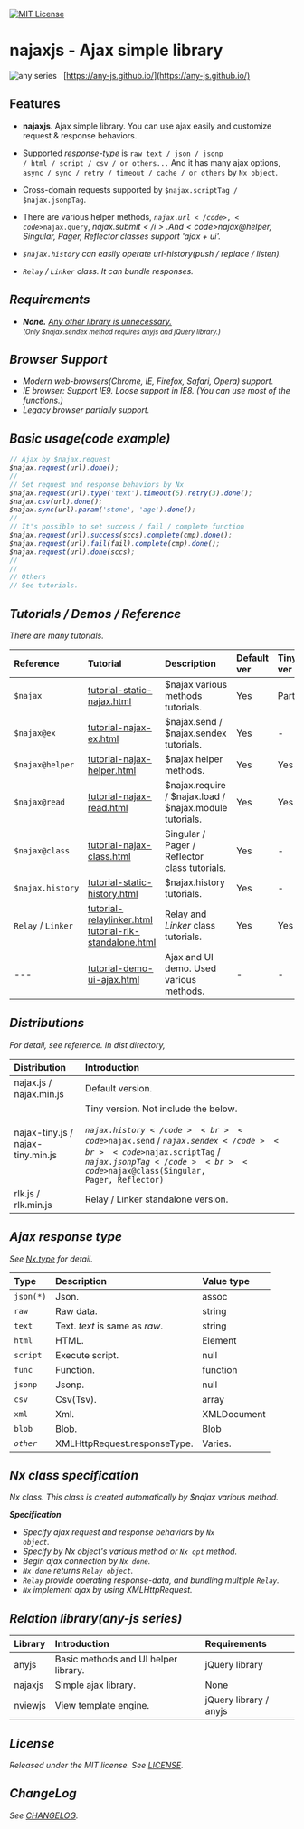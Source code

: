 [![MIT License](https://img.shields.io/badge/license-MIT-blue.svg?style=flat)](LICENSE)

najaxjs - Ajax simple library
======

![any series](https://any-js.github.io/assets/any_big.png) &nbsp; [https://any-js.github.io/](https://any-js.github.io/)


Features
------------

- <b>najaxjs</b>. Ajax simple library. You can use ajax easily and customize request & response behaviors.

- Supported _response-type_ is <code>raw text / json / jsonp / html / script / csv / or others...</code>
  And it has many ajax options, <code>async / sync / retry / timeout / cache / or others</code> by <code>Nx object</code>.

- Cross-domain requests supported by <code>$najax.scriptTag / $najax.jsonpTag</code>.

- There are various helper methods, <code>$najax.url</code>, <code>$najax.query</code>, <i>$najax.submit</i>.
  And <code>$najax@helper, Singular, Pager, Reflector classes</code> support 'ajax + ui'.

- <code>$najax.history</code> can easily operate url-history(push / replace / listen).

- <code>Relay</code> / <code>Linker</code> class. It can bundle responses.

Requirements
------------

- <b>None.</b>  <u>Any other library is unnecessary.</u><br>
   <small>(Only $najax.sendex method requires <i>anyjs</i> and <i>jQuery</i> library.)</small>

Browser Support
------------

- Modern web-browsers(Chrome, IE, Firefox, Safari, Opera) support.
- IE browser: Support IE9.  Loose support in IE8. (You can use most of the functions.)
- Legacy browser partially support.

Basic usage(code example)
------------

```javascript
// Ajax by $najax.request
$najax.request(url).done();
//
// Set request and response behaviors by Nx
$najax.request(url).type('text').timeout(5).retry(3).done();
$najax.csv(url).done();
$najax.sync(url).param('stone', 'age').done();
//
// It's possible to set success / fail / complete function
$najax.request(url).success(sccs).complete(cmp).done();
$najax.request(url).fail(fail).complete(cmp).done();
$najax.request(url).done(sccs);
//
//
// Others
// See tutorials.
```    

Tutorials / Demos / Reference
------------

There are many tutorials.

| Reference | Tutorial | Description | Default ver | Tiny ver | RLK ver |
|:---|:---|:---|:---|:---|:---|
| <code>$najax</code> | [tutorial-static-najax.html](https://any-js.github.io/any-js/najaxjs/docs/tutorial-static-najax.html) | $najax various methods tutorials. | Yes | Part | - |
| <code>$najax@ex</code> | [tutorial-najax-ex.html](https://any-js.github.io/any-js/najaxjs/docs/tutorial-najax-ex.html) | $najax.send / $najax.sendex tutorials. | Yes | - | - |
| <code>$najax@helper</code> | [tutorial-najax-helper.html](https://any-js.github.io/any-js/najaxjs/docs/tutorial-najax-helper.html) | $najax helper methods. | Yes | Yes | - |
| <code>$najax@read</code> | [tutorial-najax-read.html](https://any-js.github.io/any-js/najaxjs/docs/tutorial-najax-read.html) | $najax.require / $najax.load / $najax.module tutorials. | Yes | Yes | - |
| <code>$najax@class</code> | [tutorial-najax-class.html](https://any-js.github.io/any-js/najaxjs/docs/tutorial-najax-class.html) | Singular / Pager / Reflector class tutorials. | Yes | - | - |
| <code>$najax.history</code> | [tutorial-static-history.html](https://any-js.github.io/any-js/najaxjs/docs/tutorial-static-history.html) | $najax.history tutorials. | Yes | - | - |
| <code>Relay</code> / <code>Linker</code> | [tutorial-relaylinker.html](https://any-js.github.io/any-js/najaxjs/docs/tutorial-relaylinker.html) <br> [tutorial-rlk-standalone.html](https://any-js.github.io/any-js/najaxjs/docs/tutorial-rlk-standalone.html) | Relay and <i>Linker</i> class tutorials. | Yes | Yes | Yes |
| --- | [tutorial-demo-ui-ajax.html](https://any-js.github.io/any-js/najaxjs/docs/tutorial-demo-ui-ajax.html) | Ajax and UI demo. Used various methods. | - | - | - |


Distributions
------------

For detail, see reference. In <i>dist</i> directory,

| Distribution | Introduction |
|:---|:---|
| najax.js / najax.min.js | Default version. |
| najax-tiny.js / najax-tiny.min.js | Tiny version. Not include the below.<br><br><code>$najax.history</code><br><code>$najax.send</code> / <code>$najax.sendex</code><br><code>$najax.scriptTag</code> / <code>$najax.jsonpTag</code><br><code>$najax@class(Singular, Pager, Reflector)</code> |
| rlk.js / rlk.min.js | Relay / Linker standalone version. |


<a id="response-type"></a>

Ajax response type
------------

See [Nx.type](http://any-js.github.io/any-js/najaxjs/docs/Nx.html#type__anchor) for detail.

| Type | Description | Value type |
|:---|:---|:---|
| <code>json(*)</code> | Json. | assoc |
| <code>raw</code> | Raw data. | string |
| <code>text</code> | Text. <i>text</i> is same as <i>raw</i>. | string |
| <code>html</code> | HTML. | Element |
| <code>script</code> | Execute script. | null |
| <code>func</code> | Function. | function |
| <code>jsonp</code> | Jsonp. | null |
| <code>csv</code> | Csv(Tsv). | array |
| <code>xml</code> | Xml. | XMLDocument |
| <code>blob</code> | Blob. | Blob |
| <code><i>other</i></code> | XMLHttpRequest.responseType. | Varies. |


Nx class specification
------------

Nx class. This class is created automatically by $najax various method.

 <b>Specification</b><br>
 - Specify ajax request and response behaviors by <code>Nx object</code>.
 - Specify by Nx object's various method or <code>Nx <i>opt</i></code> method.
 - Begin ajax connection by <code>Nx <i>done</i></code>.
 - <code>Nx <i>done</i></code> returns <code>Relay object</code>.
 - <code>Relay</code> provide operating response-data, and bundling multiple <code>Relay</code>.
 - <code>Nx</code> implement ajax by using <i>XMLHttpRequest</i>.

Relation library(any-js series)
------------

| Library | Introduction | Requirements |
|:---|:---|:---|
| anyjs | Basic methods and UI helper library. | jQuery library |
| najaxjs | Simple ajax library. | None |
| nviewjs | View template engine. | jQuery library / anyjs |

License
------------

Released under the MIT license. See [LICENSE](./LICENSE).

ChangeLog
------------

See [CHANGELOG](./CHANGELOG.md).
